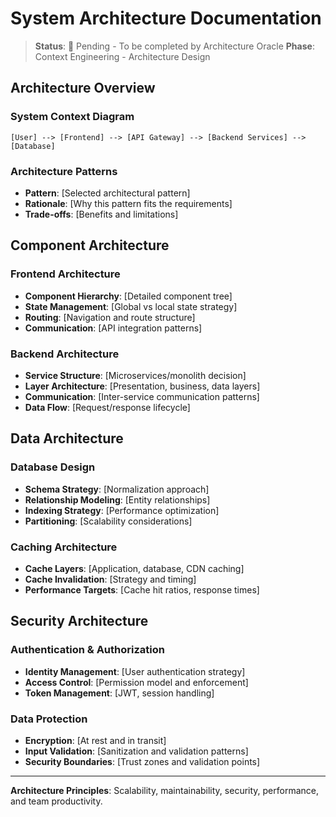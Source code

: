 # System Architecture Documentation

> **Status**: 🔄 Pending - To be completed by Architecture Oracle
> **Phase**: Context Engineering - Architecture Design

## Architecture Overview

### System Context Diagram
```
[User] --> [Frontend] --> [API Gateway] --> [Backend Services] --> [Database]
```
<!-- Architecture Oracle will create detailed diagrams -->

### Architecture Patterns
- **Pattern**: [Selected architectural pattern]
- **Rationale**: [Why this pattern fits the requirements]
- **Trade-offs**: [Benefits and limitations]

## Component Architecture

### Frontend Architecture
- **Component Hierarchy**: [Detailed component tree]
- **State Management**: [Global vs local state strategy]
- **Routing**: [Navigation and route structure]
- **Communication**: [API integration patterns]

### Backend Architecture
- **Service Structure**: [Microservices/monolith decision]
- **Layer Architecture**: [Presentation, business, data layers]
- **Communication**: [Inter-service communication patterns]
- **Data Flow**: [Request/response lifecycle]

## Data Architecture

### Database Design
- **Schema Strategy**: [Normalization approach]
- **Relationship Modeling**: [Entity relationships]
- **Indexing Strategy**: [Performance optimization]
- **Partitioning**: [Scalability considerations]

### Caching Architecture
- **Cache Layers**: [Application, database, CDN caching]
- **Cache Invalidation**: [Strategy and timing]
- **Performance Targets**: [Cache hit ratios, response times]

## Security Architecture

### Authentication & Authorization
- **Identity Management**: [User authentication strategy]
- **Access Control**: [Permission model and enforcement]
- **Token Management**: [JWT, session handling]

### Data Protection
- **Encryption**: [At rest and in transit]
- **Input Validation**: [Sanitization and validation patterns]
- **Security Boundaries**: [Trust zones and validation points]

---
**Architecture Principles**: Scalability, maintainability, security, performance, and team productivity.
